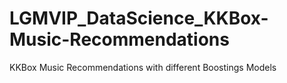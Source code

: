 # LGMVIP_DataScience_KKBox-Music-Recommendations
KKBox Music Recommendations with different Boostings Models 
